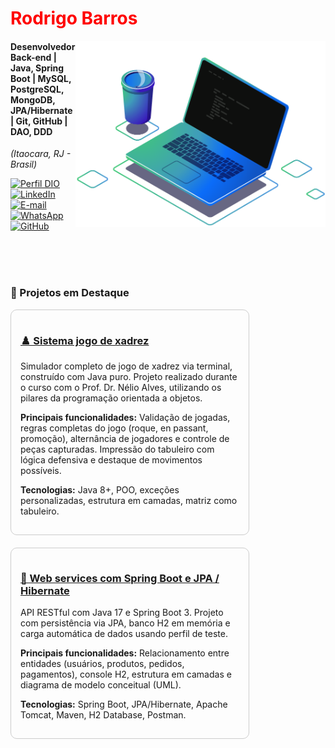 <h1> 
  <a href="" style="color: #f00 !important; text-decoration: none; color: inherit;">
    <span>Rodrigo Barros</span>
  </a>
</h1>

<img src="https://github.com/rodrigobarr0s/rodrigobarr0s/blob/main/imagens/ilustra%C3%A7%C3%A3o%20de%20computador.png" alt="ilustração de um computador" min-width="400px" max-width="400px" width="400px" align="right">

#### Desenvolvedor Back-end | Java, Spring Boot | MySQL, PostgreSQL, MongoDB, JPA/Hibernate | Git, GitHub | DAO, DDD 
<i>(Itaocara, RJ - Brasil)</i>

[![Perfil DIO](https://img.shields.io/badge/-Meu%20Perfil%20na%20DIO-0077B5?style=for-the-badge&logo=gitbook&logoColor=white)](https://www.dio.me/users/rodrigodlbarros)
[![LinkedIn](https://img.shields.io/badge/linkedin-%230077B5.svg?style=for-the-badge&logo=linkedin&logoColor=white)](https://www.linkedin.com/in/rodrigobarr0s/)
[![E-mail](https://img.shields.io/badge/-Email-0077B5?style=for-the-badge&logo=microsoft-outlook&logoColor=white)](mailto:)
[![WhatsApp](https://img.shields.io/badge/WhatsApp-0077B5?style=for-the-badge&logo=whatsapp&logoColor=white)](https://wa.me/)
[![GitHub](https://img.shields.io/badge/GitHub-0077B5?style=for-the-badge&logo=github&logoColor=white)](https://github.com/rodrigobarr0s)


<br><br><br>


### 🚀 Projetos em Destaque

<div style="display: flex; gap: 20px; flex-wrap: wrap;">

<div style="flex: 1; min-width: 280px; max-width: 350px; border: 1px solid #ccc; padding: 15px; border-radius: 10px;">
  <h3><a href="https://github.com/rodrigobarr0s/chess-system-java" target="_blank">♟️ Sistema jogo de xadrez</a></h3>
  <p>Simulador completo de jogo de xadrez via terminal, construído com Java puro. Projeto realizado durante o curso com o Prof. Dr. Nélio Alves, utilizando os pilares da programação orientada a objetos.</p>
  <p><strong>Principais funcionalidades:</strong> Validação de jogadas, regras completas do jogo (roque, en passant, promoção), alternância de jogadores e controle de peças capturadas. Impressão do tabuleiro com lógica defensiva e destaque de movimentos possíveis.</p>
  <p><strong>Tecnologias:</strong> Java 8+, POO, exceções personalizadas, estrutura em camadas, matriz como tabuleiro.</p>
</div>

<div style="flex: 1; min-width: 280px; max-width: 350px; border: 1px solid #ccc; padding: 15px; border-radius: 10px;">
  <h3><a href="https://github.com/rodrigobarr0s/springboot3-jpa" target="_blank">🧩 Web services com Spring Boot e JPA / Hibernate</a></h3>
  <p>API RESTful com Java 17 e Spring Boot 3. Projeto com persistência via JPA, banco H2 em memória e carga automática de dados usando perfil de teste.</p>
  <p><strong>Principais funcionalidades:</strong> Relacionamento entre entidades (usuários, produtos, pedidos, pagamentos), console H2, estrutura em camadas e diagrama de modelo conceitual (UML).</p>
  <p><strong>Tecnologias:</strong> Spring Boot, JPA/Hibernate, Apache Tomcat, Maven, H2 Database, Postman.</p>
</div>

</div>
